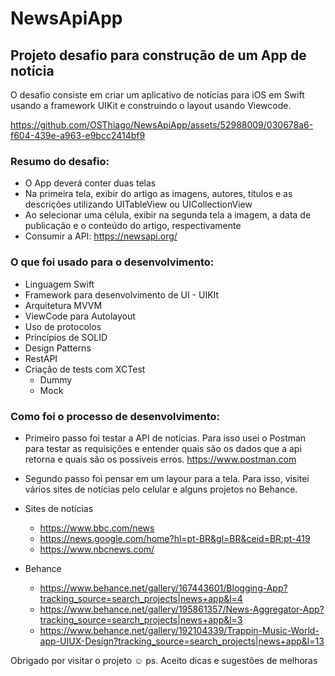 # NewsApiApp
 
## Projeto desafio para construção de um App de notícia

O desafio consiste em criar um aplicativo de notícias para iOS em Swift usando a framework UIKit e construindo o layout usando Viewcode.

https://github.com/OSThiago/NewsApiApp/assets/52988009/030678a6-f604-439e-a963-e9bcc2414bf9

### Resumo do desafio:
- O App deverá conter duas telas
- Na primeira tela, exibir do artigo as imagens, autores, títulos e as
descrições utilizando UITableView ou UICollectionView
- Ao selecionar uma célula, exibir na segunda tela a imagem, a data de
publicação e o conteúdo do artigo, respectivamente
- Consumir a API: https://newsapi.org/

### O que foi usado para o desenvolvimento:
 - Linguagem Swift
 - Framework para desenvolvimento de UI - UIKIt
 - Arquitetura MVVM
 - ViewCode para Autolayout
 - Uso de protocolos
 - Princípios de SOLID
 - Design Patterns 
 - RestAPI
 - Criação de tests com XCTest
   - Dummy
   - Mock

### Como foi o processo de desenvolvimento: 
- Primeiro passo foi testar a API de notícias. Para isso usei o Postman para testar as requisições e entender quais são os dados que a api retorna e quais são os possíveis erros.
https://www.postman.com

- Segundo passo foi pensar em um layour para a tela. Para isso, visitei vários sites de notícias pelo celular e alguns projetos no Behance.
- Sites de notícias
  - https://www.bbc.com/news
  - https://news.google.com/home?hl=pt-BR&gl=BR&ceid=BR:pt-419
  - https://www.nbcnews.com/
- Behance
  - https://www.behance.net/gallery/167443601/Blogging-App?tracking_source=search_projects|news+app&l=4
  - https://www.behance.net/gallery/195861357/News-Aggregator-App?tracking_source=search_projects|news+app&l=3
  - https://www.behance.net/gallery/192104339/Trappin-Music-World-app-UIUX-Design?tracking_source=search_projects|news+app&l=13

Obrigado por visitar o projeto ☺️
ps. Aceito dicas e sugestões de melhoras
